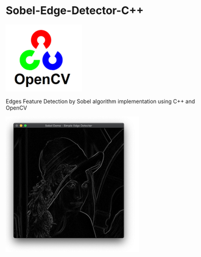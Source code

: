 # Sobel-Edge-Detector-C++

<img src="OpenCV_Logo.png" width="200">

Edges Feature Detection by Sobel algorithm implementation using C++ and OpenCV


<img src="Sobel.png" width="350">
